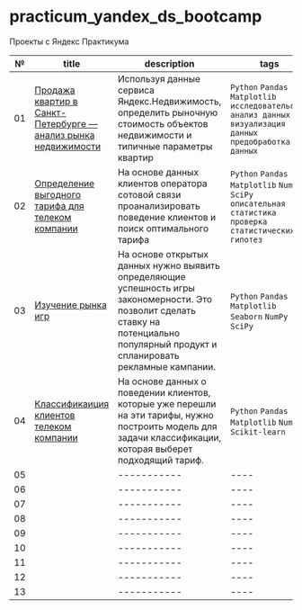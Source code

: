 # practicum_yandex_ds_bootcamp
Проекты с Яндекс Практикума

| № | title | description | tags |
| - | ----- | ----------- | ---- |
| 01 | [Продажа квартир в Санкт-Петербурге — анализ рынка недвижимости](https://github.com/OlegSsnegirev/practicum_yandex_ds_bootcamp/blob/main/05_real_estate_market_analysis.ipynb) | Используя данные сервиса Яндекс.Недвижимость, определить рыночную стоимость объектов недвижимости и типичные параметры квартир | `Python` `Pandas` `Matplotlib` `исследовательский анализ данных` `визуализация данных` `предобработка данных` |
| 02 | [Определение выгодного тарифа для телеком компании](https://github.com/OlegSsnegirev/practicum_yandex_ds_bootcamp/blob/main/06_determining_the_best_tariff.ipynb) | На основе данных клиентов оператора сотовой связи проанализировать поведение клиентов и поиск оптимального тарифа | `Python` `Pandas` `Matplotlib` `NumPy` `SciPy` `описательная статистика` `проверка статистических гипотез`|
| 03 | [Изучение рынка игр](https://github.com/OlegSsnegirev/practicum_yandex_ds_bootcamp/blob/main/07_gaming_industry_analysis.ipynb) |  На основе открытых данных нужно выявить определяющие успешность игры закономерности. Это позволит сделать ставку на потенциально популярный продукт и спланировать рекламные кампании. | `Python` `Pandas` `Matplotlib` `Seaborn` `NumPy` `SciPy`  |
| 04 | [Классификаиция клиентов телеком компании](https://github.com/OlegSsnegirev/practicum_yandex_ds_bootcamp/blob/main/09_classification_of_telecom_company_clients.ipynb) | На основе данных о поведении клиентов, которые уже перешли на эти тарифы, нужно построить модель для задачи классификации, которая выберет подходящий тариф. |  `Python` `Pandas` `Matplotlib` `NumPy` `Scikit-learn` |
| 05 |  | ----------- | ---- |
| 06 |  | ----------- | ---- |
| 07 |  | ----------- | ---- |
| 08 |  | ----------- | ---- |
| 09 |  | ----------- | ---- |
| 10 |  | ----------- | ---- |
| 11 |  | ----------- | ---- |
| 12 |  | ----------- | ---- |
| 13 |  | ----------- | ---- |
